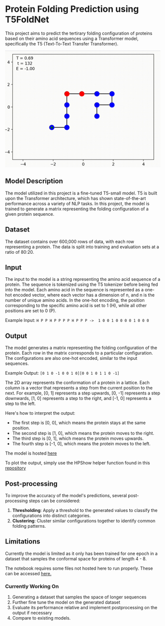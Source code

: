 # Protein Folding Prediction using T5FoldNet

This project aims to predict the tertirary folding configuration of proteins based on their amino acid sequences using a Transformer model, specifically the T5 (Text-To-Text Transfer Transformer).

![](ani.gif)

## Model Description

The model utilized in this project is a fine-tuned T5-small model. T5 is built upon the Transformer architecture, which has shown state-of-the-art performance across a variety of NLP tasks. In this project, the model is trained to generate a matrix representing the folding configuration of a given protein sequence.

## Dataset

The dataset contains over 600,000 rows of data, with each row representing a protein. The data is split into training and evaluation sets at a ratio of 80:20.

## Input

The input to the model is a string representing the amino acid sequence of a protein. The sequence is tokenized using the T5 tokenizer before being fed into the model. Each amino acid in the sequence is represented as a one-hot encoded vector, where each vector has a dimension of n, and n is the number of unique amino acids. In the one-hot encoding, the position corresponding to the specific amino acid is set to 1 (H), while all other positions are set to 0 (P).

Example Input: `H P P H P P P P H P P P ->  1 0 0 1 0 0 0 0 1 0 0 0 `

## Output

The model generates a matrix representing the folding configuration of the protein. Each row in the matrix corresponds to a particular configuration. The configurations are also one-hot encoded, similar to the input sequences.

Example Output: `[0 1 0 -1 0 0 1 0][0 0 1 0 1 1 0 -1]`

The 2D array represents the conformation of a protein in a lattice. Each column is a vector that represents a step from the current position to the next. For example, [0, 1] represents a step upwards, [0, -1] represents a step downwards, [1, 0] represents a step to the right, and [-1, 0] represents a step to the left.

Here's how to interpret the output:
- The first step is [0, 0], which means the protein stays at the same position.
- The second step is [1, 0], which means the protein moves to the right.
- The third step is [0, 1], which means the protein moves upwards.
- The fourth step is [-1, 0], which means the protein moves to the left.

The model is hosted <a href="https://huggingface.co/gespitia1/T5FoldNet">here</a>

To plot the output, simply use the HPShow helper function found in this <a href = "https://github.com/espitia01/HPSampler">repository</a>
## Post-processing

To improve the accuracy of the model's predictions, several post-processing steps can be considered:

1. **Thresholding**: Apply a threshold to the generated values to classify the configurations into distinct categories.
3. **Clustering**: Cluster similar configurations together to identify common folding patterns.

## Limitations

Currently the model is limited as it only has been trained for one epoch in a dataset that samples the conformal space for proteins of length 4 - 8. 

The notebook requires some files not hosted here to run properly. These can be accessed <a href="https://console.paperspace.com/tnj3viogvt/notebook/rmxfpdja9epzk2e">here.</a> 

### Currently Working On

<ol>
  <li>Generating a dataset that samples the space of longer sequences</li>
  <li>Further fine tune the model on the generated dataset</li>
  <li>Evaluate its performance relative and implement postprocessing on the output if necessary</li>
  <li>Compare to existing models.</li>
</ol>

